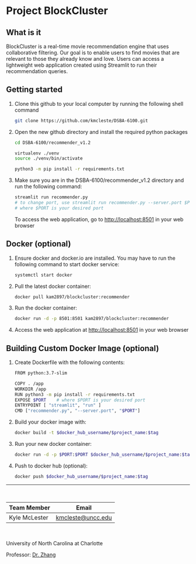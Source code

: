 # Project BlockCluster

## What is it

BlockCluster is a real-time movie recommendation engine that uses collaborative filtering. Our goal is to enable users to find movies that are relevant to those they already know and love. Users can access a lightweight web application created using Streamlit to run their recommendation queries.

## Getting started

1. Clone this github to your local computer by running the following shell command

    ```bash
    git clone https://github.com/kmcleste/DSBA-6100.git
    ```

2. Open the new github directory and install the required python packages

    ```bash
    cd DSBA-6100/recommender_v1.2

    virtualenv ./venv
    source ./venv/bin/activate

    python3 -m pip install -r requirements.txt
    ```


3. Make sure you are in the DSBA-6100/recommender_v1.2 directory and run the following command:

    ```bash
    streamlit run recommender.py
    # to change port, use streamlit run recommender.py --server.port $PORT
    # where $PORT is your desired port
    ```

    To access the web application, go to <http://localhost:8501> in your web browser

## Docker (optional)

1. Ensure docker and docker.io are installed. You may have to run the following command to start docker service:

    ```bash
    systemctl start docker
    ```


2. Pull the latest docker container:

    ```bash
    docker pull kam2897/blockcluster:recommender
    ```

3. Run the docker container:

    ```bash
    docker run -d -p 8501:8501 kam2897/blockcluster:recommender
    ```

4. Access the web application at <http://localhost:8501> in your web browser

## Building Custom Docker Image (optional)

1. Create Dockerfile with the following contents:

    ```bash
    FROM python:3.7-slim

    COPY . /app
    WORKDIR /app
    RUN python3 -m pip install -r requirements.txt
    EXPOSE $PORT    # where $PORT is your desired port 
    ENTRYPOINT [ "streamlit", "run" ]
    CMD ["recommender.py", "--server.port", "$PORT"]
    ```

2. Build your docker image with:

    ```bash
    docker build -t $docker_hub_username/$project_name:$tag
    ```

3. Run your new docker container:

    ```bash
    docker run -d -p $PORT:$PORT $docker_hub_username/$project_name:$tag
    ```

4. Push to docker hub (optional):

    ```bash
    docker push $docker_hub_username/$project_name:$tag
    ```


---  

<br>

| Team Member   |       Email         |
| -----------   | --------------------|
| Kyle McLester | <kmcleste@uncc.edu> |

<br>

University of North Carolina at Charlotte


Professor: [Dr. Zhang](https://belkcollege.charlotte.edu/directory/dongsong-zhang)
